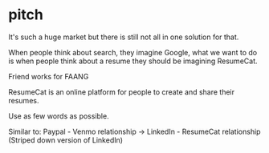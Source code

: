 # pitch

It's such a huge market but there is still not all in one solution for that.

When people think about search, they imagine Google, what we want to do is when people think about a resume they should be imagining ResumeCat.

Friend works for FAANG

ResumeCat is an online platform for people to create and share their resumes.

Use as few words as possible.

Similar to: Paypal - Venmo relationship -&gt; LinkedIn - ResumeCat relationship \(Striped down version of LinkedIn\)


